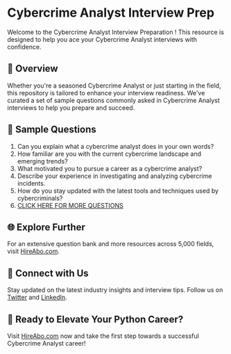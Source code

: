 # Cybercrime Analyst Interview Prep

Welcome to the Cybercrime Analyst Interview Preparation ! This resource is designed to help you ace your Cybercrime Analyst interviews with confidence.

## 🚀 Overview

Whether you're a seasoned Cybercrime Analyst or just starting in the field, this repository is tailored to enhance your interview readiness. We've curated a set of sample questions commonly asked in Cybercrime Analyst interviews to help you prepare and succeed.

## 📝 Sample Questions

1. Can you explain what a cybercrime analyst does in your own words?
2. How familiar are you with the current cybercrime landscape and emerging trends?
3. What motivated you to pursue a career as a cybercrime analyst?
4. Describe your experience in investigating and analyzing cybercrime incidents.
5. How do you stay updated with the latest tools and techniques used by cybercriminals?
6. [CLICK HERE FOR MORE QUESTIONS](https://hireabo.com/job/9_3_35/Cybercrime%20Analyst)

## 🌐 Explore Further

For an extensive question bank and more resources across 5,000 fields, visit [HireAbo.com](https://www.hireabo.com).

## 📱 Connect with Us

Stay updated on the latest industry insights and interview tips. Follow us on [Twitter](https://twitter.com/hireabo) and [LinkedIn](https://www.linkedin.com/in/hire-abo-3609972a8/).

## 🚀 Ready to Elevate Your Python Career?

Visit [HireAbo.com](https://www.hireabo.com) now and take the first step towards a successful Cybercrime Analyst career!